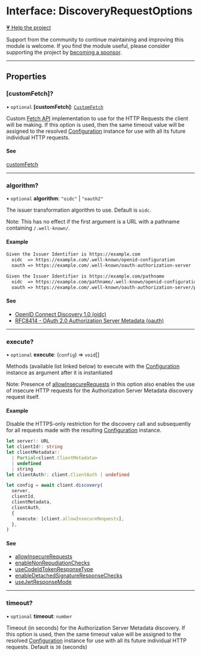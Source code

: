 # Interface: DiscoveryRequestOptions

[💗 Help the project](https://github.com/sponsors/panva)

Support from the community to continue maintaining and improving this module is welcome. If you find the module useful, please consider supporting the project by [becoming a sponsor](https://github.com/sponsors/panva).

***

## Properties

### \[customFetch\]?

• `optional` **\[customFetch\]**: [`CustomFetch`](../type-aliases/CustomFetch.md)

Custom [Fetch API](https://developer.mozilla.org/docs/Web/API/Window/fetch) implementation to use for the HTTP Requests
the client will be making. If this option is used, then the same timeout
value will be assigned to the resolved [Configuration](../classes/Configuration.md) instance for
use with all its future individual HTTP requests.

#### See

[customFetch](../variables/customFetch.md)

***

### algorithm?

• `optional` **algorithm**: `"oidc"` \| `"oauth2"`

The issuer transformation algorithm to use. Default is `oidc`.

Note: This has no effect if the first argument is a URL with a pathname
containing `/.well-known/`.

#### Example

```txt
Given the Issuer Identifier is https://example.com
  oidc  => https://example.com/.well-known/openid-configuration
  oauth => https://example.com/.well-known/oauth-authorization-server

Given the Issuer Identifier is https://example.com/pathname
  oidc  => https://example.com/pathname/.well-known/openid-configuration
  oauth => https://example.com/.well-known/oauth-authorization-server/pathname
```

#### See

 - [OpenID Connect Discovery 1.0 (oidc)](https://openid.net/specs/openid-connect-discovery-1_0.html)
 - [RFC8414 - OAuth 2.0 Authorization Server Metadata (oauth)](https://www.rfc-editor.org/rfc/rfc8414.html)

***

### execute?

• `optional` **execute**: (`config`) => `void`[]

Methods (available list linked below) to execute with the
[Configuration](../classes/Configuration.md) instance as argument after it is instantiated

Note: Presence of [allowInsecureRequests](../functions/allowInsecureRequests.md) in this option also enables
the use of insecure HTTP requests for the Authorization Server Metadata
discovery request itself.

#### Example

Disable the HTTPS-only restriction for the discovery call and subsequently
for all requests made with the resulting [Configuration](../classes/Configuration.md) instance.

```ts
let server!: URL
let clientId!: string
let clientMetadata!:
  | Partial<client.ClientMetadata>
  | undefined
  | string
let clientAuth!: client.ClientAuth | undefined

let config = await client.discovery(
  server,
  clientId,
  clientMetadata,
  clientAuth,
  {
    execute: [client.allowInsecureRequests],
  },
)
```

#### See

 - [allowInsecureRequests](../functions/allowInsecureRequests.md)
 - [enableNonRepudiationChecks](../functions/enableNonRepudiationChecks.md)
 - [useCodeIdTokenResponseType](../functions/useCodeIdTokenResponseType.md)
 - [enableDetachedSignatureResponseChecks](../functions/enableDetachedSignatureResponseChecks.md)
 - [useJwtResponseMode](../functions/useJwtResponseMode.md)

***

### timeout?

• `optional` **timeout**: `number`

Timeout (in seconds) for the Authorization Server Metadata discovery. If
this option is used, then the same timeout value will be assigned to the
resolved [Configuration](../classes/Configuration.md) instance for use with all its future
individual HTTP requests. Default is `30` (seconds)
